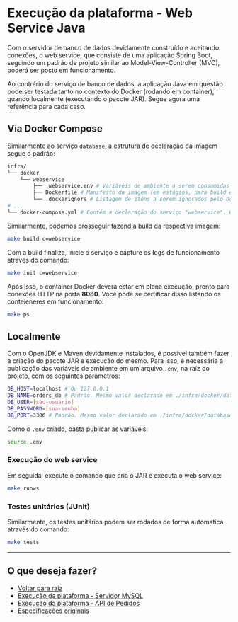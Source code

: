 # Execução da plataforma - Web Service Java

Com o servidor de banco de dados devidamente construído e aceitando conexões, o web service, que consiste de uma aplicação Spring Boot, seguindo um padrão de projeto similar ao Model-View-Controller (MVC), poderá ser posto em funcionamento.

Ao contrário do serviço de banco de dados, a aplicação Java em questão pode ser testada tanto no contexto do Docker (rodando em container), quando localmente (executando o pacote JAR). Segue agora uma referência para cada caso.

## Via Docker Compose

Similarmente ao serviço `database`, a estrutura de declaração da imagem segue o padrão:

```bash
infra/
└── docker
    └── webservice
        ├── .webservice.env # Variáveis de ambiente a serem consumidas pelo container
        ├── Dockerfile # Manifesto da imagem (em estágios, para build e execução do JAR)
        └── .dockerignore # Listagem de itens a serem ignorados pelo Docker Compose durante a build
# ...
└── docker-compose.yml # Contém a declaração do serviço "webservice". Consome Dockerfile.
```

Similarmente, podemos prosseguir fazend a build da respectiva imagem:

```bash
make build c=webservice
```

Com a build finaliza, inicie o serviço e capture os logs de funcionamento através do comando:

```bash
make init c=webservice
```

Após isso, o container Docker deverá estar em plena execução, pronto para conexões HTTP na porta **8080**. Você pode se certificar disso listando os conteieneres em funcionamento:

```bash
make ps
```

## Localmente

Com o OpenJDK e Maven devidamente instalados, é possivel também fazer a criação do pacote JAR e execução do mesmo. Para isso, é necessária a publicação das variáveis de ambiente em um arquivo `.env`, na raíz do projeto, com os seguintes parâmetros:

```bash
DB_HOST=localhost # Ou 127.0.0.1
DB_NAME=orders_db # Padrão. Mesmo valor declarado em ./infra/docker/database/.database.env
DB_USER=[seu-usuario]
DB_PASSWORD=[sua-senha]
DB_PORT=3306 # Padrão. Mesmo valor declarado em ./infra/docker/database/.database.env
```

Como o `.env` criado, basta publicar as variáveis:

```bash
source .env
```

### Execução do web service

Em seguida, execute o comando que cria o JAR e executa o web service:

```bash
make runws
```

### Testes unitários (JUnit)

Similarmente, os testes unitários podem ser rodados de forma automatica através do comando:

```bash
make tests
```

---

## O que deseja fazer?

- [Voltar para raíz](../../README.md)
- [Execução da plataforma - Servidor MySQL](./DATABASE.md)
- [Execução da plataforma - API de Pedidos](./API-TESTING.md)
- [Especificações originais](./ORIGINAL-SPECS.md)
